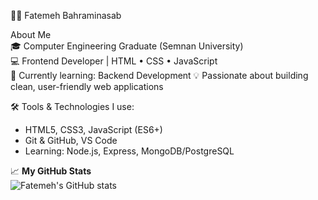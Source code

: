 👩‍💻 Fatemeh Bahraminasab  

About Me  
🎓 Computer Engineering Graduate (Semnan University)  
💻 Frontend Developer | HTML • CSS • JavaScript  
🌱 Currently learning: Backend Development
💡 Passionate about building clean, user-friendly web applications  

🛠️ Tools & Technologies I use:
- HTML5, CSS3, JavaScript (ES6+)  
- Git & GitHub, VS Code  
- Learning: Node.js, Express, MongoDB/PostgreSQL  

📈 **My GitHub Stats**  
![Fatemeh's GitHub stats](https://github-readme-stats.vercel.app/api?username=FatemehBahraminasab&show_icons=true&theme=tokyonight)  
